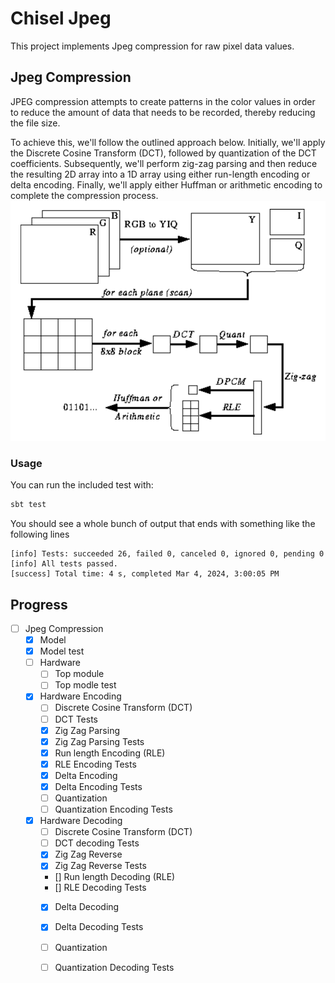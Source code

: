 # Chisel Jpeg
This project implements Jpeg compression for raw pixel data values.

## Jpeg Compression
JPEG compression attempts to create patterns in the color values in order to reduce the amount of data that needs to be recorded, thereby reducing the file size.

To achieve this, we'll follow the outlined approach below. Initially, we'll apply the Discrete Cosine Transform (DCT), followed by quantization of the DCT coefficients. Subsequently, we'll perform zig-zag parsing and then reduce the resulting 2D array into a 1D array using either run-length encoding or delta encoding. Finally, we'll apply either Huffman or arithmetic encoding to complete the compression process.
![Jpeg Compression](https://github.com/Darren-lin/Chisel-JPEG/blob/main/resources/JPEGCompressionOverview.png)

### Usage
You can run the included test with:
```sh
sbt test
```

You should see a whole bunch of output that ends with something like the following lines
```
[info] Tests: succeeded 26, failed 0, canceled 0, ignored 0, pending 0
[info] All tests passed.
[success] Total time: 4 s, completed Mar 4, 2024, 3:00:05 PM
```

## Progress
- [ ] Jpeg Compression
    - [x] Model
    - [x] Model test
    - [ ] Hardware
         - [ ] Top module
         - [ ] Top modle test
    - [x] Hardware Encoding
         - [ ] Discrete Cosine Transform (DCT)
         - [ ] DCT Tests
         - [x] Zig Zag Parsing
         - [x] Zig Zag Parsing Tests
         - [x] Run length Encoding (RLE)
         - [x] RLE Encoding Tests
         - [x] Delta Encoding
         - [x] Delta Encoding Tests
         - [ ] Quantization
         - [ ] Quantization Encoding Tests
    - [x] Hardware Decoding
         - [ ] Discrete Cosine Transform (DCT)
         - [ ] DCT decoding Tests
         - [x] Zig Zag Reverse
         - [x] Zig Zag Reverse Tests
         - [] Run length Decoding (RLE)
         - [] RLE Decoding Tests
         - [x] Delta Decoding
         - [x] Delta Decoding Tests
         - [ ] Quantization
         - [ ] Quantization Decoding Tests
         

